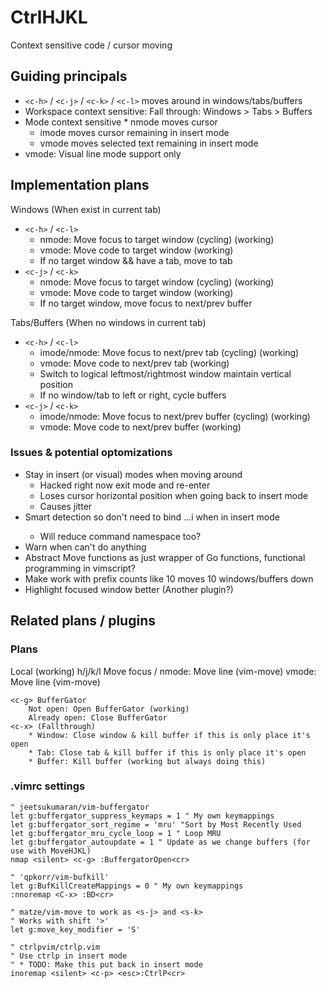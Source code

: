 # CtrlHJKL

Context sensitive code / cursor moving

## Guiding principals

* `<c-h>` / `<c-j>` / `<c-k>` / `<c-l>` moves around in windows/tabs/buffers
* Workspace context sensitive: Fall through: Windows > Tabs > Buffers
* Mode context sensitive
		* nmode moves cursor
	* imode moves cursor remaining in insert mode
	* vmode moves selected text remaining in insert mode
* vmode: Visual line mode support only

## Implementation plans

Windows (When exist in current tab)

* `<c-h>` / `<c-l>`
	* nmode: Move focus to target window (cycling) (working)
	* vmode: Move code to target window (working)
	* If no target window && have a tab, move to tab
* `<c-j>` / `<c-k>`
	* nmode: Move focus to target window (cycling) (working)
	* vmode: Move code to target window (working)
	* If no target window, move focus to next/prev buffer

Tabs/Buffers (When no windows in current tab)
	
* `<c-h>` / `<c-l>`
	* imode/nmode: Move focus to next/prev tab (cycling) (working)
	* vmode: Move code to next/prev tab (working)
	*  Switch to logical leftmost/rightmost window maintain vertical position
	* If no window/tab to left or right, cycle buffers
* `<c-j>` / `<c-k>`
	* imode/nmode: Move focus to next/prev buffer (cycling) (working)
	* vmode: Move code to next/prev buffer (working)

### Issues & potential optomizations

* Stay in insert (or visual) modes when moving around
	* Hacked right now exit mode and re-enter
	* Loses cursor horizontal position when going back to insert mode
	* Causes jitter
* Smart detection so don't need to bind <esc>...i when in insert mode
	* Will reduce command namespace too?
* Warn when can't do anything
* Abstract Move functions as just wrapper of Go functions, functional programming in vimscript?
* Make work with prefix counts like 10<c-j> moves 10 windows/buffers down
* Highlight focused window better (Another plugin?)

## Related plans / plugins

### Plans

Local (working)
	h/j/k/l
Move focus
	<s-j>/<s-j>
	nmode: Move line (vim-move)
	vmode: Move line (vim-move)

```
<c-g> BufferGator
	Not open: Open BufferGator (working)
	Already open: Close BufferGator
<c-x> (Fallthrough)
	* Window: Close window & kill buffer if this is only place it's open
	* Tab: Close tab & kill buffer if this is only place it's open
	* Buffer: Kill buffer (working but always doing this)
```

### .vimrc settings

```
" jeetsukumaran/vim-buffergator
let g:buffergator_suppress_keymaps = 1 " My own keymappings
let g:buffergator_sort_regime = 'mru' "Sort by Most Recently Used
let g:buffergator_mru_cycle_loop = 1 " Loop MRU
let g:buffergator_autoupdate = 1 " Update as we change buffers (for use with MoveHJKL)
nmap <silent> <c-g> :BuffergatorOpen<cr>

" 'qpkorr/vim-bufkill'
let g:BufKillCreateMappings = 0 " My own keymappings
:nnoremap <C-x> :BD<cr>

" matze/vim-move to work as <s-j> and <s-k>
" Works with shift '>'
let g:move_key_modifier = 'S'

" ctrlpvim/ctrlp.vim
" Use ctrlp in insert mode
" * TODO: Make this put back in insert mode
inoremap <silent> <c-p> <esc>:CtrlP<cr>
```
